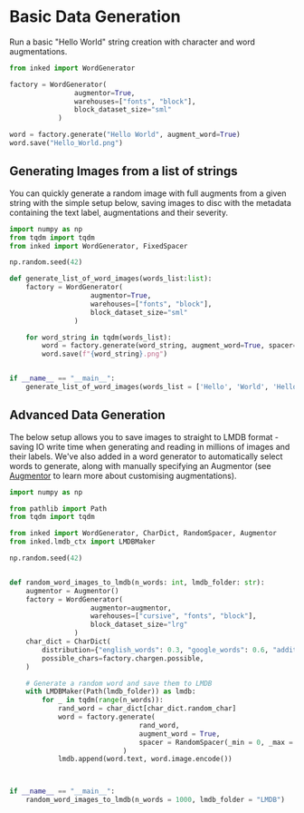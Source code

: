 # Basic Data Generation

Run a basic "Hello World" string creation with character and word augmentations.

``` python
from inked import WordGenerator

factory = WordGenerator(
                augmentor=True,
                warehouses=["fonts", "block"],
                block_dataset_size="sml"
            )

word = factory.generate("Hello World", augment_word=True)
word.save("Hello_World.png")

```

## Generating Images from a list of strings

You can quickly generate a random image with full augments from a given string with the simple setup below, saving images to disc with the metadata containing the text label, augmentations and their severity.

``` python
import numpy as np
from tqdm import tqdm
from inked import WordGenerator, FixedSpacer

np.random.seed(42)

def generate_list_of_word_images(words_list:list):
    factory = WordGenerator(
                    augmentor=True,
                    warehouses=["fonts", "block"],
                    block_dataset_size="sml"
                )

    for word_string in tqdm(words_list):
        word = factory.generate(word_string, augment_word=True, spacer=FixedSpacer(0))
        word.save(f"{word_string}.png")


if __name__ == "__main__":
    generate_list_of_word_images(words_list = ['Hello', 'World', 'Hello World'])
```

## Advanced Data Generation

The below setup allows you to save images to straight to LMDB format - saving IO write time when generating and reading in millions of images and their labels.
We've also added in a word generator to automatically select words to generate, along with manually specifying an Augmentor (see [Augmentor](Augmentor.md) to learn more about customising augmentations).

``` python
import numpy as np

from pathlib import Path
from tqdm import tqdm

from inked import WordGenerator, CharDict, RandomSpacer, Augmentor
from inked.lmdb_ctx import LMDBMaker

np.random.seed(42)


def random_word_images_to_lmdb(n_words: int, lmdb_folder: str):
    augmentor = Augmentor()
    factory = WordGenerator(
                    augmentor=augmentor,
                    warehouses=["cursive", "fonts", "block"],
                    block_dataset_size="lrg"
                )
    char_dict = CharDict(
        distribution={"english_words": 0.3, "google_words": 0.6, "additional_words": 0.1,},
        possible_chars=factory.chargen.possible,
    )

    # Generate a random word and save them to LMDB
    with LMDBMaker(Path(lmdb_folder)) as lmdb:
        for _ in tqdm(range(n_words)):
            rand_word = char_dict[char_dict.random_char]
            word = factory.generate(
                                rand_word,
                                augment_word = True,
                                spacer = RandomSpacer(_min = 0, _max = 20)
                            )
            lmdb.append(word.text, word.image.encode())



if __name__ == "__main__":
    random_word_images_to_lmdb(n_words = 1000, lmdb_folder = "LMDB")
```
